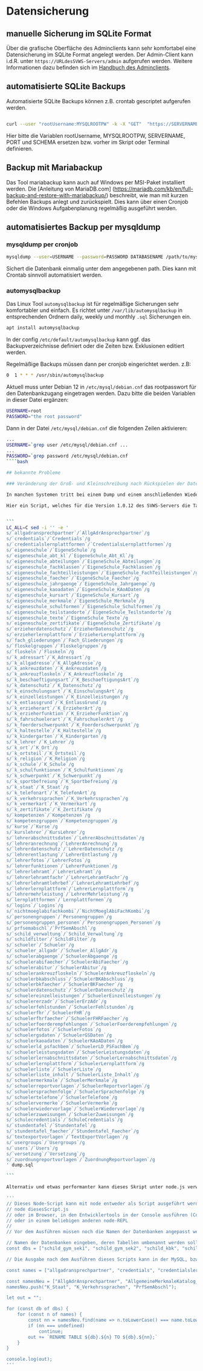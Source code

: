# Datensicherung 

## manuelle Sicherung im SQLite Format 

Über die grafische Oberfläche des Adminclients kann sehr komfortabel eine Datensicherung im SQLite Format angelegt werden. 
Der Admin-Client kann i.d.R. unter `https://URLdesSVWS-Servers/admin` aufgerufen werden. 
Weitere Informationen dazu befinden sich im [Handbuch des Adminclients](../../adminclient/).

## automatisierte SQLite Backups

Automatisierte SQLite Backups können z.B. crontab gescriptet aufgerufen werden. 

````bash 

curl --user "rootUsername:MYSQLROOTPW" -k -X "GET"  "https://SERVERNAME:PORT/db/SCHEMA/export/sqlite" -H "accept: application/json"

````

Hier bitte die Variablen rootUsername, MYSQLROOTPW, SERVERNAME, PORT und SCHEMA ersetzen bzw. vorher im Skript oder Terminal definieren. 

## Backup mit Mariabackup

Das Tool mariabackup kann auch auf Windows per MSI-Paket installiert werden. Die [Anleitung von MariaDB.com] (https://mariadb.com/kb/en/full-backup-and-restore-with-mariabackup/) beschreibt, 
wie man mit kurzen Befehlen Backups anlegt und zurückspielt. Dies kann über einen Cronjob oder die Windows Aufgabenplanung regelmäßig ausgeführt werden.


## automatisiertes Backup per mysqldump

### mysqldump per cronjob

````bash 
mysqldump --user=USERNAME --password=PASSWORD DATABASENAME /path/to/mysql_dump.sql
````
Sichert die Datenbank einmalig unter dem angegebenen path. Dies kann mit Crontab sinnvoll automatisiert werden.

### automysqlbackup

Das Linux Tool `automysqlbackup` ist für regelmäßige Sicherungen sehr komfortabler und einfach. 
Es richtet unter `/var/lib/automysqlbackup` in entsprechenden Ordnern daily, weekly und monthly `.sql` Sicherungen ein. 

````bash 
apt install automysqlbackup
````
In der config `/etc/default/automysqlbackup` kann ggf. das Backupverzeichnisse definiert oder die Zeiten bzw. Exklusionen editiert werden. 

Regelmäßige Backups müssen dann per cronjob eingerichtet werden. z.B:

````bash 
0  1 * * * /usr/sbin/automysqlbackup
````

Aktuell muss unter Debian 12 in `/etc/mysql/debian.cnf` das rootpasswort für den Datenbankzugang eingetragen werden. Dazu bitte die beiden Variablen in dieser Datei ergänzen: 
````bash 
USERNAME=root
PASSWORD="the root password"
````
Dann in der Datei `/etc/mysql/debian.cnf` die folgenden Zeilen aktivieren:

````bash 
...
USERNAME=`grep user /etc/mysql/debian.cnf ...
...
PASSWORD=`grep password /etc/mysql/debian.cnf 
````bash 

## bekannte Probleme

### Veränderung der Groß- und Kleinschreibung nach Rückspielen der Datensicherung 

In manchen Systemen tritt bei einem Dump und einem anschließenden Wiedereinspielen das Problem auf, dass die groß und kleinschreibung der Tebellenspalten durch den dump oder das Zurückspielen verändert wird. z.B. wird aus dem ursprünglichen Spalten namen '''allgAdrAnsprechpartner''' dann im zurückgespielten System ein '''allgadransprechpartner'''. Dies kann dann weder von Schild3 noch vom SVWS-Server sauber verwertet werden. 

Hier ein Script, welches für die Version 1.0.12 des SVWS-Servers die Tabellenspalten in dem SQL Dump '''dump.sql'''wieder umbenennt. Der Parameter '''-i''' muss beim Mac gesetzt sein, ebenso wird beim Mac '''LC_ALL=C''' aufgrund der Anführungszeichen gesetzt sein. 


```
LC_ALL=C sed -i '' -e '
s/`allgadransprechpartner`/`AllgAdrAnsprechpartner`/g
s/`credentials`/`Credentials`/g
s/`credentialslernplattformen`/`CredentialsLernplattformen`/g
s/`eigeneschule`/`EigeneSchule`/g
s/`eigeneschule_abt_kl`/`EigeneSchule_Abt_Kl`/g
s/`eigeneschule_abteilungen`/`EigeneSchule_Abteilungen`/g
s/`eigeneschule_fachklassen`/`EigeneSchule_Fachklassen`/g
s/`eigeneschule_fachteilleistungen`/`EigeneSchule_FachTeilleistungen`/g
s/`eigeneschule_faecher`/`EigeneSchule_Faecher`/g
s/`eigeneschule_jahrgaenge`/`EigeneSchule_Jahrgaenge`/g
s/`eigeneschule_kaoadaten`/`EigeneSchule_KAoADaten`/g
s/`eigeneschule_kursart`/`EigeneSchule_Kursart`/g
s/`eigeneschule_merkmale`/`EigeneSchule_Merkmale`/g
s/`eigeneschule_schulformen`/`EigeneSchule_Schulformen`/g
s/`eigeneschule_teilstandorte`/`EigeneSchule_Teilstandorte`/g
s/`eigeneschule_texte`/`EigeneSchule_Texte`/g
s/`eigeneschule_zertifikate`/`EigeneSchule_Zertifikate`/g
s/`erzieherdatenschutz`/`ErzieherDatenschutz`/g
s/`erzieherlernplattform`/`ErzieherLernplattform`/g
s/`fach_gliederungen`/`Fach_Gliederungen`/g
s/`floskelgruppen`/`Floskelgruppen`/g
s/`floskeln`/`Floskeln`/g
s/`k_adressart`/`K_Adressart`/g
s/`k_allgadresse`/`K_AllgAdresse`/g
s/`k_ankreuzdaten`/`K_Ankreuzdaten`/g
s/`k_ankreuzfloskeln`/`K_Ankreuzfloskeln`/g
s/`k_beschaeftigungsart`/`K_BeschaeftigungsArt`/g
s/`k_datenschutz`/`K_Datenschutz`/g
s/`k_einschulungsart`/`K_EinschulungsArt`/g
s/`k_einzelleistungen`/`K_Einzelleistungen`/g
s/`k_entlassgrund`/`K_EntlassGrund`/g
s/`k_erzieherart`/`K_ErzieherArt`/g
s/`k_erzieherfunktion`/`K_ErzieherFunktion`/g
s/`k_fahrschuelerart`/`K_FahrschuelerArt`/g
s/`k_foerderschwerpunkt`/`K_Foerderschwerpunkt`/g
s/`k_haltestelle`/`K_Haltestelle`/g
s/`k_kindergarten`/`K_Kindergarten`/g
s/`k_lehrer`/`K_Lehrer`/g
s/`k_ort`/`K_Ort`/g
s/`k_ortsteil`/`K_Ortsteil`/g
s/`k_religion`/`K_Religion`/g
s/`k_schule`/`K_Schule`/g
s/`k_schulfunktionen`/`K_Schulfunktionen`/g
s/`k_schwerpunkt`/`K_Schwerpunkt`/g
s/`k_sportbefreiung`/`K_Sportbefreiung`/g
s/`k_staat`/`K_Staat`/g
s/`k_telefonart`/`K_TelefonArt`/g
s/`k_verkehrssprachen`/`K_Verkehrssprachen`/g
s/`k_vermerkart`/`K_Vermerkart`/g
s/`k_zertifikate`/`K_Zertifikate`/g
s/`kompetenzen`/`Kompetenzen`/g
s/`kompetenzgruppen`/`Kompetenzgruppen`/g
s/`kurse`/`Kurse`/g
s/`kurslehrer`/`KursLehrer`/g
s/`lehrerabschnittsdaten`/`LehrerAbschnittsdaten`/g
s/`lehreranrechnung`/`LehrerAnrechnung`/g
s/`lehrerdatenschutz`/`LehrerDatenschutz`/g
s/`lehrerentlastung`/`LehrerEntlastung`/g
s/`lehrerfotos`/`LehrerFotos`/g
s/`lehrerfunktionen`/`LehrerFunktionen`/g
s/`lehrerlehramt`/`LehrerLehramt`/g
s/`lehrerlehramtfachr`/`LehrerLehramtFachr`/g
s/`lehrerlehramtlehrbef`/`LehrerLehramtLehrbef`/g
s/`lehrerlernplattform`/`LehrerLernplattform`/g
s/`lehrermehrleistung`/`LehrerMehrleistung`/g
s/`lernplattformen`/`Lernplattformen`/g
s/`logins`/`Logins`/g
s/`nichtmoeglabifachkombi`/`NichtMoeglAbiFachKombi`/g
s/`personengruppen`/`Personengruppen`/g
s/`personengruppen_personen`/`Personengruppen_Personen`/g
s/`prfsemabschl`/`PrfSemAbschl`/g
s/`schild_verwaltung`/`Schild_Verwaltung`/g
s/`schildfilter`/`SchildFilter`/g
s/`schueler`/`Schueler`/g
s/`schueler_allgadr`/`Schueler_AllgAdr`/g
s/`schuelerabgaenge`/`SchuelerAbgaenge`/g
s/`schuelerabifaecher`/`SchuelerAbiFaecher`/g
s/`schuelerabitur`/`SchuelerAbitur`/g
s/`schuelerankreuzfloskeln`/`SchuelerAnkreuzfloskeln`/g
s/`schuelerbkabschluss`/`SchuelerBKAbschluss`/g
s/`schuelerbkfaecher`/`SchuelerBKFaecher`/g
s/`schuelerdatenschutz`/`SchuelerDatenschutz`/g
s/`schuelereinzelleistungen`/`SchuelerEinzelleistungen`/g
s/`schuelererzadr`/`SchuelerErzAdr`/g
s/`schuelerfehlstunden`/`SchuelerFehlstunden`/g
s/`schuelerfhr`/`SchuelerFHR`/g
s/`schuelerfhrfaecher`/`SchuelerFHRFaecher`/g
s/`schuelerfoerderempfehlungen`/`SchuelerFoerderempfehlungen`/g
s/`schuelerfotos`/`SchuelerFotos`/g
s/`schuelergsdaten`/`SchuelerGSDaten`/g
s/`schuelerkaoadaten`/`SchuelerKAoADaten`/g
s/`schuelerld_psfachbem`/`SchuelerLD_PSFachBem`/g
s/`schuelerleistungsdaten`/`SchuelerLeistungsdaten`/g
s/`schuelerlernabschnittsdaten`/`SchuelerLernabschnittsdaten`/g
s/`schuelerlernplattform`/`SchuelerLernplattform`/g
s/`schuelerliste`/`SchuelerListe`/g
s/`schuelerliste_inhalt`/`SchuelerListe_Inhalt`/g
s/`schuelermerkmale`/`SchuelerMerkmale`/g
s/`schuelerreportvorlagen`/`SchuelerReportvorlagen`/g
s/`schuelersprachenfolge`/`SchuelerSprachenfolge`/g
s/`schuelertelefone`/`SchuelerTelefone`/g
s/`schuelervermerke`/`SchuelerVermerke`/g
s/`schuelerwiedervorlage`/`SchuelerWiedervorlage`/g
s/`schuelerzuweisungen`/`SchuelerZuweisungen`/g
s/`schulecredentials`/`SchuleCredentials`/g
s/`stundentafel`/`Stundentafel`/g
s/`stundentafel_faecher`/`Stundentafel_Faecher`/g
s/`textexportvorlagen`/`TextExportVorlagen`/g
s/`usergroups`/`Usergroups`/g
s/`users`/`Users`/g
s/`versetzung`/`Versetzung`/g
s/`zuordnungreportvorlagen`/`ZuordnungReportvorlagen`/g
' dump.sql

```

Alternativ und etwas performanter kann dieses Skript unter node.js verwendet werden: 

'''
// Dieses Node-Script kann mit node entweder als Script ausgeführt werden:
// node diesesScript.js
// oder im Browser, in den Entwicklertools in der Console ausführen (Copy/Paste/Ausführen)
// oder in einem beliebigen anderen node-REPL
//
// Vor dem Ausführen müssen noch die Namen der Datenbanken angepasst werden:

// Namen der Datenbanken eingeben, deren Tabellen umbenannt werden sollen:
const dbs = ["schild_gym_sek1", "schild_gym_sek2", "schild_kbk", "schild_kbk2"];

// Die Ausgabe nach dem Ausführen dieses Scripts kann in der MySQL, bzw. MariaDB-Konsole ausgeführt werden und benennt alle Tabellen in das korrekte Format um.

const names = ["allgadransprechpartner", "credentials", "credentialslernplattformen", "eigeneschule", "eigeneschule_abt_kl", "eigeneschule_abteilungen", "eigeneschule_fachklassen", "eigeneschule_fachteilleistungen", "eigeneschule_faecher", "eigeneschule_jahrgaenge", "eigeneschule_kaoadaten", "eigeneschule_kursart", "eigeneschule_kursartallg", "eigeneschule_merkmale", "eigeneschule_schulformen", "eigeneschule_teilstandorte", "eigeneschule_texte", "eigeneschule_zertifikate", "eigeneschule_zertifikatsfaecher", "erzieherdatenschutz", "erzieherlernplattform", "fach_gliederungen", "fachklassen_schwerpunkte", "floskelgruppen", "floskeln", "k_adressart", "k_allgadresse", "k_ankreuzdaten", "k_ankreuzfloskeln", "k_beschaeftigungsart", "k_datenschutz", "k_einschulungsart", "k_einzelleistungen", "k_entlassgrund", "k_erzieherart", "k_erzieherfunktion", "k_fahrschuelerart", "k_foerderschwerpunkt", "k_haltestelle", "k_kindergarten", "k_klassenorgform", "k_lehrer", "k_ort", "k_ortsteil", "k_religion", "k_schule", "k_schulfunktionen", "k_schwerpunkt", "k_sportbefreiung", "k_staat", "k_telefonart", "k_verkehrssprachen", "k_vermerkart", "k_zertifikate", "kompetenzen", "kompetenzgruppen", "kurse", "kurskombinationen", "kurslehrer", "lehrer_imei", "lehrerabschnittsdaten", "lehreranrechnung", "lehrerdatenschutz", "lehrerentlastung", "lehrerfotos", "lehrerfunktionen", "lehrerlehramt", "lehrerlehramtfachr", "lehrerlehramtlehrbef", "lehrerlernplattform", "lehrermehrleistung", "lernplattformen", "logins", "nichtmoeglabifachkombi", "personengruppen", "personengruppen_personen", "prfsemabschl", "schild_verwaltung", "schildfilter", "schueler", "schueler_allgadr", "schuelerabgaenge", "schuelerabifaecher", "schuelerabitur", "schuelerankreuzfloskeln", "schuelerbkabschluss", "schuelerbkfaecher", "schuelerdatenschutz", "schuelereinzelleistungen", "schuelererzadr", "schuelererzfunktion", "schuelerfehlstunden", "schuelerfhr", "schuelerfhrfaecher", "schuelerfoerderempfehlungen", "schuelerfotos", "schuelergsdaten", "schuelerkaoadaten", "schuelerld_psfachbem", "schuelerleistungsdaten", "schuelerlernabschnittsdaten", "schuelerlernplattform", "schuelerliste", "schuelerliste_inhalt", "schuelermerkmale", "schuelerreportvorlagen", "schuelersprachenfolge", "schuelertelefone", "schuelervermerke", "schuelerwiedervorlage", "schuelerzuweisungen", "schulecredentials", "stundentafel", "stundentafel_faecher", "textexportvorlagen", "usergroups", "users", "versetzung", "zuordnungreportvorlagen"];

const namesNeu = ["AllgAdrAnsprechpartner", "AllgemeineMerkmaleKatalog_Keys", "Benutzer", "BenutzerAllgemein", "BenutzerEmail", "BenutzerKompetenzen", "Benutzergruppen", "BenutzergruppenKompetenzen", "BenutzergruppenMitglieder", "Berufskolleg_Anlagen", "Berufskolleg_Berufsebenen1", "Berufskolleg_Berufsebenen2", "Berufskolleg_Berufsebenen3", "Berufskolleg_Fachklassen_Keys", "Credentials", "CredentialsLernplattformen", "DavRessourceCollections", "DavRessourceCollectionsACL", "DavRessources", "DavSyncTokenLehrer", "DavSyncTokenSchueler", "EigeneSchule", "EigeneSchule_Abt_Kl", "EigeneSchule_Abteilungen", "EigeneSchule_Email", "EigeneSchule_FachTeilleistungen", "EigeneSchule_Fachklassen", "EigeneSchule_Faecher", "EigeneSchule_Jahrgaenge", "EigeneSchule_KAoADaten", "EigeneSchule_Kursart", "EigeneSchule_Logo", "EigeneSchule_Merkmale", "EigeneSchule_Schulformen", "EigeneSchule_Teilstandorte", "EigeneSchule_Texte", "EigeneSchule_Zertifikate", "EinschulungsartKatalog_Keys", "EnmLeistungsdaten", "EnmLernabschnittsdaten", "EnmTeilleistungen", "ErzieherDatenschutz", "ErzieherLernplattform", "FachKatalog", "FachKatalog_Keys", "FachKatalog_Schulformen", "Fach_Gliederungen", "Fachgruppen", "Floskelgruppen", "Floskeln", "Gost_Blockung", "Gost_Blockung_Kurse", "Gost_Blockung_Kurslehrer", "Gost_Blockung_Regeln", "Gost_Blockung_Regelparameter", "Gost_Blockung_Schienen", "Gost_Blockung_Zwischenergebnisse", "Gost_Blockung_Zwischenergebnisse_Kurs_Schienen", "Gost_Blockung_Zwischenergebnisse_Kurs_Schueler", "Gost_Jahrgang_Beratungslehrer", "Gost_Jahrgang_Fachkombinationen", "Gost_Jahrgang_Fachwahlen", "Gost_Jahrgang_Faecher", "Gost_Jahrgangsdaten", "Gost_Klausuren_Kalenderinformationen", "Gost_Klausuren_Kursklausuren", "Gost_Klausuren_NtaZeiten", "Gost_Klausuren_Raeume", "Gost_Klausuren_Raumstunden", "Gost_Klausuren_Raumstunden_Aufsichten", "Gost_Klausuren_Schuelerklausuren", "Gost_Klausuren_Schuelerklausuren_Termine", "Gost_Klausuren_SchuelerklausurenTermine_Raumstunden", "Gost_Klausuren_Termine", "Gost_Klausuren_Termine_Jahrgaenge", "Gost_Klausuren_Vorgaben", "Gost_Schueler", "Gost_Schueler_Fachwahlen", "Herkunft", "Herkunft_Keys", "Herkunft_Schulformen", "Herkunftsart", "Herkunftsart_Keys", "Herkunftsart_Schulformen", "ImpExp_EigeneImporte", "ImpExp_EigeneImporte_Felder", "ImpExp_EigeneImporte_Tabellen", "Jahrgaenge_Keys", "KAoA_Anschlussoption_Keys", "KAoA_Berufsfeld_Keys", "KAoA_Kategorie_Keys", "KAoA_Merkmal_Keys", "KAoA_SBO_Ebene4_Keys", "KAoA_Zusatzmerkmal_Keys", "K_Adressart", "K_AllgAdresse", "K_Ankreuzdaten", "K_Ankreuzfloskeln", "K_BeschaeftigungsArt", "K_Datenschutz", "K_EinschulungsArt", "K_Einzelleistungen", "K_EntlassGrund", "K_ErzieherArt", "K_ErzieherFunktion", "K_FahrschuelerArt", "K_Foerderschwerpunkt", "K_Haltestelle", "K_Kindergarten", "K_Lehrer", "K_Ort", "K_Ortsteil", "K_Religion", "K_Schule", "K_Schulfunktionen", "K_Schwerpunkt", "K_Sportbefreiung", "K_TelefonArt", "K_Textdateien", "K_Vermerkart", "K_Zertifikate", "Katalog_Aufsichtsbereich", "Katalog_Pausenzeiten", "Katalog_Raeume", "Katalog_Zeitraster", "Klassen", "KlassenLehrer", "KlassenartenKatalog_Keys", "Kompetenzen", "Kompetenzgruppen", "KursFortschreibungsarten", "KursLehrer", "Kurs_Schueler", "KursartenKatalog_Keys", "Kurse", "LehrerAbschnittsdaten", "LehrerAnrechnung", "LehrerDatenschutz", "LehrerEntlastung", "LehrerFotos", "LehrerFunktionen", "LehrerLehramt", "LehrerLehramtFachr", "LehrerLehramtLehrbef", "LehrerLeitungsfunktion_Keys", "LehrerLernplattform", "LehrerMehrleistung", "LehrerNotenmodulCredentials", "LehrerPersonaldatenLehramt", "LehrerPersonaldatenLehramtFachrichtung", "LehrerPersonaldatenLehramtLehrbefaehigung", "Lernplattformen", "Logins", "Nationalitaeten_Keys", "NichtMoeglAbiFachKombi", "Noten", "OrganisationsformenKatalog_Keys", "PersonalTypen", "Personengruppen", "Personengruppen_Personen", "Religionen_Keys", "Client_Konfiguration_Benutzer", "Client_Konfiguration_Global", "Schema_Core_Type_Versionen", "Schema_AutoInkremente", "Schema_Status", "SchildFilter", "Schild_Verwaltung", "Schueler", "SchuelerAbgaenge", "SchuelerAbiFaecher", "SchuelerAbitur", "SchuelerAnkreuzfloskeln", "SchuelerBKAbschluss", "SchuelerBKFaecher", "SchuelerDatenschutz", "SchuelerEinzelleistungen", "SchuelerErzAdr", "SchuelerFHR", "SchuelerFHRFaecher", "SchuelerFehlstunden", "SchuelerFoerderempfehlungen", "SchuelerFotos", "SchuelerGSDaten", "SchuelerKAoADaten", "SchuelerLD_PSFachBem", "SchuelerLeistungsdaten", "SchuelerLernabschnittsdaten", "SchuelerLernplattform", "SchuelerListe", "SchuelerListe_Inhalt", "SchuelerMerkmale", "SchuelerReportvorlagen", "SchuelerSprachenfolge", "SchuelerSprachpruefungen", "SchuelerStatus_Keys", "SchuelerTelefone", "SchuelerVermerke", "SchuelerWiedervorlage", "SchuelerZP10", "SchuelerZuweisungen", "Schueler_AllgAdr", "SchuleCredentials", "SchuleOAuthSecrets", "Schulbewerbung_Importe", "Schulformen", "Schuljahresabschnitte", "Schulleitung", "Stundenplan", "Stundenplan_Aufsichtsbereiche", "Stundenplan_Kalenderwochen_Zuordnung", "Stundenplan_Pausenaufsichten", "Stundenplan_PausenaufsichtenBereich", "Stundenplan_Pausenzeit", "Stundenplan_Pausenzeit_Klassenzuordnung", "Stundenplan_Raeume", "Stundenplan_Schienen", "Stundenplan_Unterricht", "Stundenplan_UnterrichtKlasse", "Stundenplan_UnterrichtLehrer", "Stundenplan_UnterrichtRaum", "Stundenplan_UnterrichtSchiene", "Stundenplan_Zeitraster", "Stundentafel", "Stundentafel_Faecher", "TextExportVorlagen", "TimestampsLehrerNotenmodulCredentials", "TimestampsSchuelerAnkreuzkompetenzen", "TimestampsSchuelerLeistungsdaten", "TimestampsSchuelerLernabschnittsdaten", "TimestampsSchuelerTeilleistungen", "Usergroups", "Users", "Versetzung", "Wiedervorlage", "ZuordnungReportvorlagen"];
namesNeu.push("K_Staat", "K_Verkehrssprachen", "PrfSemAbschl");

let out = "";

for (const db of dbs) {
    for (const n of names) {
        const nn = namesNeu.find(name => n.toLowerCase() === name.toLowerCase());
        if (nn === undefined)
            continue;
        out += `RENAME TABLE ${db}.${n} TO ${db}.${nn};`
    }
}

console.log(out);
'''